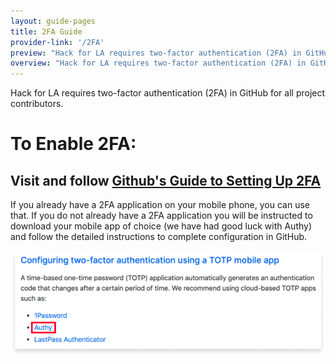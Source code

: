 ```yaml
---
layout: guide-pages
title: 2FA Guide
provider-link: '/2FA'    
preview: "Hack for LA requires two-factor authentication (2FA) in GitHub for all project contributors."
overview: "Hack for LA requires two-factor authentication (2FA) in GitHub for all project contributors."
---
```


Hack for LA requires two-factor authentication (2FA) in GitHub for all project contributors.

# To Enable 2FA:
## Visit and follow [Github's Guide to Setting Up 2FA](https://docs.github.com/en/github/authenticating-to-github/configuring-two-factor-authentication "Github's Guide to Setting Up 2FA")

If you already have a 2FA application on your mobile phone, you can use that. If you do not already have a 2FA application you will be instructed to download your mobile app of choice (we have had good luck with Authy) and follow the detailed instructions to complete configuration in GitHub.

<img src="images/2FA-Screenshot.png">
